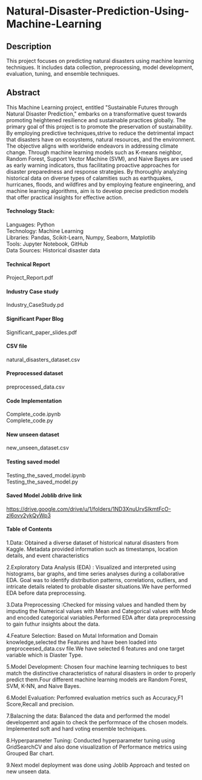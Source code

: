 
# Natural-Disaster-Prediction-Using-Machine-Learning

## Description
This project focuses on predicting natural disasters using machine learning techniques. It includes data collection, preprocessing, model development, evaluation, tuning, and ensemble techniques.

## Abstract
This Machine Learning project, entitled "Sustainable Futures through Natural Disaster Prediction," embarks on a transformative quest towards promoting heightened resilience and sustainable practices globally. The primary goal of this project is to promote the preservation of sustainability. By employing predictive techniques,strive to reduce the detrimental impact that disasters have on ecosystems, natural resources, and the environment. The objective aligns with worldwide endeavors in addressing climate change. Through machine learning models such as K-means neighbor, Random Forest, Support Vector Machine (SVM), and Naive Bayes are used as early warning indicators, thus facilitating proactive approaches for disaster preparedness and response strategies. By thoroughly analyzing historical data on diverse types of calamities such as earthquakes, hurricanes, floods, and wildfires and by employing feature engineering, and machine learning algorithms, aim is to develop precise prediction models that offer practical insights for effective action. 

#### Technology Stack:
Languages: Python <br>
Technology: Machine Learning <br>
Libraries: Pandas, Scikit-Learn, Numpy, Seaborn, Matplotlib <br>
Tools: Jupyter Notebook, GitHub <br>
Data Sources: Historical disaster data <br>

#### Technical Report
Project_Report.pdf

#### Industry Case study
Industry_CaseStudy.pd

#### Significant Paper Blog
Significant_paper_slides.pdf

#### CSV file
natural_disasters_dataset.csv 

#### Preprocessed dataset
preprocessed_data.csv

#### Code Implementation 
Complete_code.ipynb <br>
Complete_code.py

#### New unseen dataset 
new_unseen_dataset.csv 

#### Testing saved model
Testing_the_saved_model.ipynb <br>
Testing_the_saved_model.py

#### Saved Model Joblib drive link 
https://drive.google.com/drive/u/1/folders/1ND3XnuUrvSIkmtFcO-zI6ovv2ykQyWp3

#### Table of Contents

1.Data: Obtained a diverse dataset of historical natural disasters from Kaggle. Metadata provided information such as timestamps, location details, and event characteristics

2.Exploratory Data Analysis (EDA) : Visualized and interpreted using histograms, bar graphs, and time series analyses during a collaborative EDA. Goal was to identify distribution patterns, correlations, outliers, and intricate details related to probable disaster situations.We have performed EDA before data preprocessing.

3.Data Preprocessing :Checked for missing values and handled them by imputing the Numerical values with Mean and Categorical values with Mode and encoded categorical variables.Performed EDA after data preprocessing to gain futhur insights about the data.

4.Feature Selection: Based on Mutal Information and Domain knowledge,selected the Features and have been loaded into preproceesed_data.csv file.We have selected 6 features and one target variable which is Diaster Type.

5.Model Development: Chosen four machine learning techniques to best match the distinctive characteristics of natural disasters in order to properly predict them.Four different machine learning models are Random Forest, SVM, K-NN, and Naive Bayes.

6.Model Evaluation: Perfomred evaluation metrics such as Accuracy,F1 Score,Recall and precision.

7.Balacning the data: Balanced the data and performed the model developemnt and again to check the performnace of the chosen models. Implemented soft and hard voting ensemble techniques.

8.Hyperparameter Tuning: Conducted hyperparameter tuning using GridSearchCV and also done visualization of Performance metrics using Grouped Bar chart. 

9.Next model deployment was done using Joblib Approach and tested on new unseen data.
